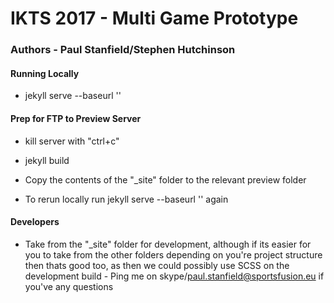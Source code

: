 # IKTS 2017 - Multi Game Prototype

### Authors - Paul Stanfield/Stephen Hutchinson

#### Running Locally 

- jekyll serve --baseurl ''

#### Prep for FTP to Preview Server 

- kill server with "ctrl+c"

- jekyll build

- Copy the contents of the "_site" folder to the relevant preview folder

- To rerun locally run jekyll serve --baseurl '' again

#### Developers 

- Take from the "_site" folder for development, although if its easier for you to take from the other folders depending on you're project structure then thats good too, as then we could possibly use SCSS on the development build - Ping me on skype/paul.stanfield@sportsfusion.eu if you've any questions